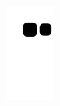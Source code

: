 ![Snake animation](https://github.com/filipe-pedroso/filipe-pedroso/blob/output/github-contribution-grid-snake.svg)
